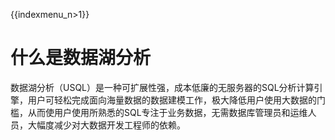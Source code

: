{{indexmenu_n>1}}

# 什么是数据湖分析

数据湖分析（USQL）是一种可扩展性强，成本低廉的无服务器的SQL分析计算引擎，用户可轻松完成面向海量数据的数据建模工作，极大降低用户使用大数据的门槛，从而使用户使用所熟悉的SQL专注于业务数据，无需数据库管理员和运维人员，大幅度减少对大数据开发工程师的依赖。
